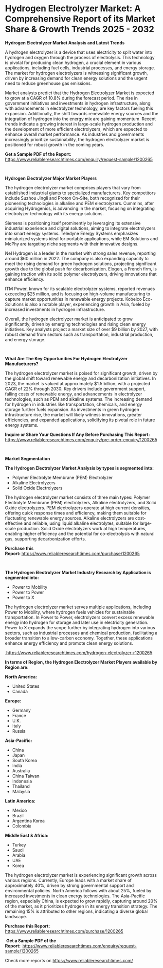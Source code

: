 <p><h1>Hydrogen Electrolyzer Market: A Comprehensive Report of its Market Share & Growth Trends 2025 - 2032</h1></p><p><strong>Hydrogen Electrolyzer Market Analysis and Latest Trends</strong></p>
<p><p>A hydrogen electrolyzer is a device that uses electricity to split water into hydrogen and oxygen through the process of electrolysis. This technology is pivotal for producing clean hydrogen, a crucial element in various applications, including fuel cells, industrial processes, and energy storage. The market for hydrogen electrolyzers is witnessing significant growth, driven by increasing demand for clean energy solutions and the urgent need to reduce greenhouse gas emissions.</p><p>Market analysts predict that the Hydrogen Electrolyzer Market is expected to grow at a CAGR of 10.8% during the forecast period. The rise in government initiatives and investments in hydrogen infrastructure, along with advancements in electrolyzer technology, are key factors fueling this expansion. Additionally, the shift towards renewable energy sources and the integration of hydrogen into the energy mix are gaining momentum. Recent trends indicate a growing interest in large-scale hydrogen production and the development of more efficient electrolyzers, which are expected to enhance overall market performance. As industries and governments increasingly prioritize sustainability, the hydrogen electrolyzer market is positioned for robust growth in the coming years.</p></p>
<p><strong>Get a Sample PDF of the Report:&nbsp;</strong> <a href="https://www.reliableresearchtimes.com/enquiry/request-sample/1200265?utm_campaign=3297&utm_medium=2&utm_source=Github&utm_content=ia&utm_term=07042025&utm_id=hydrogen-electrolyzer">https://www.reliableresearchtimes.com/enquiry/request-sample/1200265</a></p>
<p>&nbsp;</p>
<p><strong>Hydrogen Electrolyzer Major Market Players</strong></p>
<p><p>The hydrogen electrolyzer market comprises players that vary from established industrial giants to specialized manufacturers. Key competitors include Suzhou Jingli and Proton On-Site, both recognized for their pioneering technologies in alkaline and PEM electrolyzers. Cummins, after acquiring Hydrogenics, is advancing in the market, focusing on integrating electrolyzer technology with its energy solutions.</p><p>Siemens is positioning itself prominently by leveraging its extensive industrial experience and digital solutions, aiming to integrate electrolyzers into smart energy systems. Teledyne Energy Systems emphasizes miniaturized systems ideal for portable applications, while EM Solutions and McPhy are targeting niche segments with their innovative designs.</p><p>Nel Hydrogen is a leader in the market with strong sales revenue, reporting around $60 million in 2022. The company is also expanding capacity to meet the rising demand for green hydrogen solutions, projecting significant growth due to the global push for decarbonization. Elogen, a French firm, is gaining traction with its solid polymer electrolyzers, driving innovations that enhance efficiency.</p><p>ITM Power, known for its scalable electrolyzer systems, reported revenues exceeding $25 million, and is focusing on high-volume manufacturing to capture market opportunities in renewable energy projects. Kobelco Eco-Solutions is also a notable player, experiencing growth in Asia, fueled by increased investments in hydrogen infrastructure.</p><p>Overall, the hydrogen electrolyzer market is anticipated to grow significantly, driven by emerging technologies and rising clean energy initiatives. Key analysts project a market size of over $9 billion by 2027, with robust demand from sectors such as transportation, industrial production, and energy storage.</p></p>
<p>&nbsp;</p>
<p><strong>What Are The Key Opportunities For Hydrogen Electrolyzer Manufacturers?</strong></p>
<p><p>The hydrogen electrolyzer market is poised for significant growth, driven by the global shift toward renewable energy and decarbonization initiatives. In 2023, the market is valued at approximately $1.5 billion, with a projected CAGR of 22% through 2030. Key drivers include government support, falling costs of renewable energy, and advancements in electrolyzer technologies, such as PEM and alkaline systems. The increasing demand for hydrogen in industries like transportation, chemicals, and energy storage further fuels expansion. As investments in green hydrogen infrastructure rise, the market will likely witness innovations, greater efficiencies, and expanded applications, solidifying its pivotal role in future energy systems.</p></p>
<p><strong>Inquire or Share Your Questions If Any Before Purchasing This Report:</strong> <a href="https://www.reliableresearchtimes.com/enquiry/pre-order-enquiry/1200265?utm_campaign=3297&utm_medium=2&utm_source=Github&utm_content=ia&utm_term=07042025&utm_id=hydrogen-electrolyzer">https://www.reliableresearchtimes.com/enquiry/pre-order-enquiry/1200265</a></p>
<p>&nbsp;</p>
<p><strong>Market Segmentation</strong></p>
<p><strong>The Hydrogen Electrolyzer Market Analysis by types is segmented into:</strong></p>
<p><ul><li>Polymer Electrolyte Membrane (PEM) Electrolyzer</li><li>Alkaline Electrolyzers</li><li>Solid Oxide Electrolyzers</li></ul></p>
<p><p>The hydrogen electrolyzer market consists of three main types: Polymer Electrolyte Membrane (PEM) electrolyzers, Alkaline electrolyzers, and Solid Oxide electrolyzers. PEM electrolyzers operate at high current densities, offering quick response times and efficiency, making them suitable for fluctuating renewable energy sources. Alkaline electrolyzers are cost-effective and reliable, using liquid alkaline electrolytes, suitable for large-scale production. Solid Oxide electrolyzers work at high temperatures, enabling higher efficiency and the potential for co-electrolysis with natural gas, supporting decarbonization efforts.</p></p>
<p><strong>Purchase this Report:&nbsp;</strong><a href="https://www.reliableresearchtimes.com/purchase/1200265?utm_campaign=3297&utm_medium=2&utm_source=Github&utm_content=ia&utm_term=07042025&utm_id=hydrogen-electrolyzer">https://www.reliableresearchtimes.com/purchase/1200265</a></p>
<p>&nbsp;</p>
<p><strong>The Hydrogen Electrolyzer Market Industry Research by Application is segmented into:</strong></p>
<p><ul><li>Power to Mobility</li><li>Power to Power</li><li>Power to X</li></ul></p>
<p><p>The hydrogen electrolyzer market serves multiple applications, including Power to Mobility, where hydrogen fuels vehicles for sustainable transportation. In Power to Power, electrolyzers convert excess renewable energy into hydrogen for storage and later use in electricity generation. Power to X expands the scope further by integrating hydrogen into various sectors, such as industrial processes and chemical production, facilitating a broader transition to a low-carbon economy. Together, these applications enhance energy efficiency and promote clean energy solutions.</p></p>
<p><a href="https://www.reliableresearchtimes.com/hydrogen-electrolyzer-r1200265?utm_campaign=3297&utm_medium=2&utm_source=Github&utm_content=ia&utm_term=07042025&utm_id=hydrogen-electrolyzer">&nbsp;https://www.reliableresearchtimes.com/hydrogen-electrolyzer-r1200265</a></p>
<p><strong>In terms of Region, the Hydrogen Electrolyzer Market Players available by Region are:</strong></p>
<p>
    <p> <strong> North America: </strong>
        <ul>
            <li>United States</li>
            <li>Canada</li>
        </ul>
        </p> 
    <p> <strong> Europe: </strong>
        <ul>
            <li>Germany</li>
            <li>France</li>
            <li>U.K.</li>
            <li>Italy</li>
            <li>Russia</li>
        </ul>
        </p> 
    <p> <strong> Asia-Pacific: </strong>
        <ul>
            <li>China</li>
            <li>Japan</li>
            <li>South Korea</li>
            <li>India</li>
            <li>Australia</li>
            <li>China Taiwan</li>
            <li>Indonesia</li>
            <li>Thailand</li>
            <li>Malaysia</li>
        </ul>
        </p> 
    <p> <strong> Latin America: </strong>
        <ul>
            <li>Mexico</li>
            <li>Brazil</li>
            <li>Argentina Korea</li>
            <li>Colombia</li>
        </ul>
        </p> 
    <p> <strong> Middle East & Africa: </strong>
        <ul>
            <li>Turkey</li>
            <li>Saudi</li>
            <li>Arabia</li>
            <li>UAE</li>
            <li>Korea</li>
        </ul>
    </p>
    </p>
<p><p>The hydrogen electrolyzer market is experiencing significant growth across various regions. Currently, Europe leads with a market share of approximately 40%, driven by strong governmental support and environmental policies. North America follows with about 25%, fueled by increased investments in clean energy technologies. The Asia-Pacific region, especially China, is expected to grow rapidly, capturing around 20% of the market, as it prioritizes hydrogen in its energy transition strategy. The remaining 15% is attributed to other regions, indicating a diverse global landscape.</p></p>
<p><strong>Purchase this Report: </strong><a href="https://www.reliableresearchtimes.com/purchase/1200265?utm_campaign=3297&utm_medium=2&utm_source=Github&utm_content=ia&utm_term=07042025&utm_id=hydrogen-electrolyzer">https://www.reliableresearchtimes.com/purchase/1200265</a></p>
<p>&nbsp;<strong>Get a Sample PDF of the Report:&nbsp;&nbsp;</strong><a href="https://www.reliableresearchtimes.com/enquiry/request-sample/1200265?utm_campaign=3297&utm_medium=2&utm_source=Github&utm_content=ia&utm_term=07042025&utm_id=hydrogen-electrolyzer">https://www.reliableresearchtimes.com/enquiry/request-sample/1200265</a></p>
<p><strong></strong></p>
<p>Check more reports on <a href="https://www.reliableresearchtimes.com/?utm_campaign=3297&utm_medium=2&utm_source=Github&utm_content=ia&utm_term=07042025&utm_id=hydrogen-electrolyzer">https://www.reliableresearchtimes.com/</a></p>
